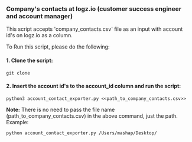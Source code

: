 ### Company's contacts at logz.io (customer success engineer and account manager)

This script accepts 'company_contacts.csv' file as an input with account id's on logz.io as a column.

To Run this script, please do the following:

#### 1. Clone the script:
```shell
git clone 
```
#### 2. Insert the account id's to the account_id column and run the script:
```shell
python3 account_contact_exporter.py <<path_to_company_contacts.csv>>
```

**Note:** There is no need to pass the file name (path_to_company_contacts.csv) in the above command, just the path. Example: 
```shell
python account_contact_exporter.py /Users/mashap/Desktop/
```

